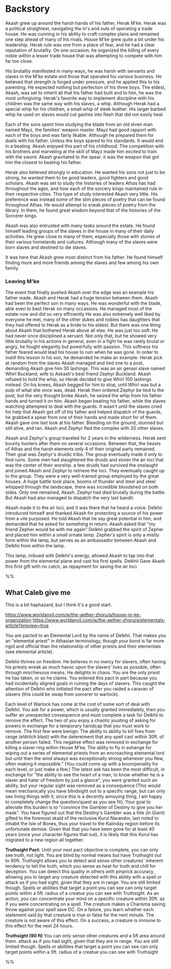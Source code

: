 

# Backstory

Akash grew up around the harsh hands of his father, Herak M'ke. Herak was a political straightest, navigating the in's and outs of operating a trade house. He was cunning in his ability to craft complex plans and remained one step ahead of many of his rivals. House M'ke grew quite a bit under his leadership. Herak rule was one from a place of fear, and he had a clear reputation of brutality. On one occasion, he organized the killing of every noble within a lesser trade house that was attempting to compete with him far too close. 

His brutality manifested in many ways, he was harsh with servants and slaves in the M'ke estate and those that operated his various business. He believed that strength is forged under pressure, and he applied this to his parenting. He expected nothing but perfection of his three boys. The eldest, Akash, was set to inherit all that his father had built and to him, he was the most unforgiving. Herak's favorite way to implement discipline with his children was the same way with his slaves, a whip. Although Herak had a special whip for his children, a small whip of sleek leather. His larger barbed whip he used on slaves would cut gashes into flesh that did not easily heal. 

Each of the sons spent time studying the blade from an old elven man named Mayz, the families' weapon master. Mayz had good rapport with each of the boys and was fairly likable. Although he prepared them for duels with his father. Unless the boys spared to his standards. It would end in a beating. Akash enjoyed this part of his childhood. The competition with his brothers and marveling at the skill of Mayz made him excited to train with the sword. Akash gravitated to the spear. it was the weapon that got him the closest to beating his father.

Herak also believed strongly in education. He wanted his sons not just to be strong, he wanted them to be good leaders, good fighters and good scholars. Akash was set to study the histories of leaders Athas has had throughout the ages, and how each of the sorcery kings maintained rule in their respective cities. This type of study interested Akash very little. His preference was instead some of the slim pieces of poetry that can be found throughout Athas. He would attempt to sneak pieces of poetry from the library. In them, he found great wisdom beyond that of the histories of the Sorcerer kings. 

Akash was also entrusted with many tasks around the estate. He found himself leading groups of the slaves in the house in many of their daily activities. He grew close to many of them, especially those with stories of their various homelands and cultures. Although many of the slaves were born slaves and destined to die slaves. 

It was here that Akash grew most distinct from his father. He found himself finding more and more friends among the slaves and few among his own family.  


### Leaving M'ke

The event that finally pushed Akash over the edge was an example his father made. Akash and Herak had a huge tension between them. Akash had been the perfect son in many ways. He was wonderful with the blade, able even to best Herak on many occasions. He managed most of the estate now and did so very efficiently He was also extremely well liked by everyone he met, many of the other dukes and nobles has daughters that they had offered to Herak as a bride to his eldest. But there was one thing about Akash that bothered Herak above all else. He was just too soft. He had never once disciplined a servant. Not only that, but he showed very little brutality in his actions in general, even in a fight he was rarely brutal or angry, he fought elegantly but powerfully with passion. This softness his father feared would lead his house to ruin when he was gone. In order to instill this lesson in his son, he demanded he make an example. Herak pick at random from the slaves Akash managed and tied one to a post, demanding Akash give him 30 lashings. This was an air genasi slave named Whirl Buckland, wife to Askash's best friend Zephyr Buckland. Akash refused to hold the whip, so Herak decided to give Whirl 100 lashings instead. On his knees, Akash begged for him to stop, until Whirl was but a pulp of what she once was, dead. Herak then ordered Zephyr be tied to the post, but the very thought broke Akash, he seized the whip from his father hands and turned it on him. Akash began beating his father, while the slaves watching attempted to deal with the guards. It wasn't until the slaves cried for help that Akash got off of his father and helped dispatch of the guards, he grabbed a spear from one of their hands and made short for of them. Akash gave one last look at his father. Bleeding on the ground, stunned but still alive, and ran. Akash and Zephyr fled the complex with 20 other slaves. 

Akash and Zephyr's group traveled for 2 years in the wilderness. Herak sent bounty hunters after them on several occasions. Between that, the beasts of Athas and the harsh elements only 4 of their original party remained. Their goal was Zephyr's druidic tribe. The group eventually made it only to find ruins. Some men had slaughtered the druids and stolen the air loci that was the center of their worship. a few druids had survived the onslaught and joined Akash and Zephyr to retrieve the loci. They eventually caught up to the group. They were a very well-trained group employed by the great houses. A huge battle took place, booms of thunder and steel and steel whipped through the landscape, there was incredible bloodshed on both sides. Only one remained, Akash. Zephyr had died brutally during the battle. But Akash had also managed to dispatch the very last bandit. 

Akash made it to the air loci, and it was there that he heard a voice. Delkhii introduced himself and thanked Akash for protecting a source of his power from a vile purposed. He told Akash that he say great potential in him, and demanded that he asked for something in return. Akash asked that "my friend Zepher would be with me again" Delkhii grabbed the spirit of Zepher and placed him within a small ornate lamp. Zepher's spirit is only a mistly form within the lamp, but serves as an ambassador between Akash and Delkhii from within the lamp.

This lamp, imbued with Delkhii's energy, allowed Akash to tap into that power from the elemental plane and cast his first spells. Delkhii Gave Akash this first gift with no catch, as repayment for saving the air loci. 





%%
## What Caleb give me
This is a bit haphazard, but I think it's a good start.

https://www.worldanvil.com/w/the-aether-zhoru/a/house-m-ke-organization
https://www.worldanvil.com/w/the-aether-zhoru/a/elementals-article?preview=true

You are pacted to an Elemental Lord by the name of Delkhii. That makes you an "elemental priest" in Athasian terminology, though your bond is far more rigid and official than the relationship of other priests and their elementals (see elemental article). 

Delkhii thrives on freedom. He believes in no mercy for slavers, often having his priests wreak as much havoc upon the slavers’ lives as possible, often through mischievous means. He delights in chaos. You are the only priest he has taken, or so he claims.
You entered this pact in part because you had incidentally aligned goals in ruining the days of slavers. This caught the attention of Delkhii who initiated the pact after you raided a caravan of slavers (this could be swap from sorcerer to warlock).

Each level of Warlock has come at the cost of some sort of deal with Delkhii. You ask for a power, which is usually granted immediately, then you suffer an unexpected consequence and must complete a task for Delkhii to remove the effect. The two of you enjoy a chaotic jousting of asking for powers in exchange for a temporary hanidcap that you must work to remove. The first few were benign: The ability to ability to kill foes from range (eldritch blast) with the detereiment that any spell cast within 30ft. of another person failed. This negative effect was removed in exchange for killing a slaver ring within House M'ke; The ablity to fly in exhange for wiping out a series of elemental priests from an encroaching elemental lord but until then the wind always was exceptionally strong whenever you flew, often making it impossible." (You could come up with a boon/penality for each level, or just make a few.) The latest ask has been the most difficult, in exchange for "the ability to see the heart of a man, to know whether he is a slaver and hater of freedom by just a glance", you were granted such an ability, but your regular sight was removed as a consequence (This would mean mechanically you have blindsight out to a specific range, but can only see living things with it; since this is a decently annoying thing, I am happy to completely change the question/quest as you see fit). Your goal to alleviate this burden is to "convince the Gambler of Destiny to give you her mask". You have figured out that the Destiny's Gambler was a title (in Giant) gifted to the foremost skald of the reclusive Kurul Narandor, last noted to inhabit the Isle of Bones, thus your travel to the Kalinday region before its unfortunate demise.  Given that that you have been gone for at least 40 years (once your character figures that out), it is likely that this Kurul has migrated to a new region all together.


**Truthsight Pact:** Until your next pact objective is complete, you can only see truth, not light. You are blind by normal means but have Truthsight out to 90ft. Truthsight allows you to detect and sense other creatures' inherent tendency to tell the truth, which you sense as heat for truth and chill for deception. You can detect this quality in others with pinprick accuracy, allowing you to target any creature detected with this ability with a spell or attack as if you had sight, given that they are in range. You are still limited though. Spells or abilities that target a point you can see can only target points within a 5ft. radius of a creatue you can see with Truthsight. As an action, you can concentrate your mind on a specific creature within 30ft. as if you were concentrating on a spell. The creature makes a Charisma saving throw against your spell save DC. On a failure, you learn whether each statement said by that creature is true or false for the next minute. The creature is not aware of this effect. On a success, a creature is immune to this effect for the next 24 hours.

**Truthsight (90 ft)**
You can only sense other creatures and a 5ft area around them. attack as if you had sight, given that they are in range. You are still limited though. Spells or abilities that target a point you can see can only target points within a 5ft. radius of a creatue you can see with Truthsight

%%